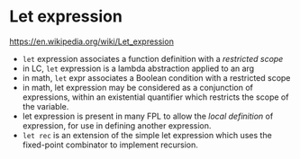 # Let expression

https://en.wikipedia.org/wiki/Let_expression

* `let` expression associates a function definition with a *restricted scope*
* in LC, `let` expression is a lambda abstraction applied to an arg
* in math, `let` expr associates a Boolean condition with a restricted scope
* in math, let expression may be considered as a conjunction of expressions, within an existential quantifier which restricts the scope of the variable.
* let expression is present in many FPL to allow the *local definition* of expression, for use in defining another expression.
* `let rec` is an extension of the simple let expression which uses the fixed-point combinator to implement recursion.
